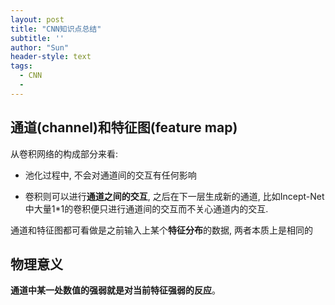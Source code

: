 ```yaml
---
layout: post
title: "CNN知识点总结"
subtitle: ''
author: "Sun"
header-style: text
tags:
  - CNN
  - 
---
```


## 通道(channel)和特征图(feature map)

从卷积网络的构成部分来看: 

* 池化过程中, 不会对通道间的交互有任何影响

* 卷积则可以进行**通道之间的交互**, 之后在下一层生成新的通道, 比如Incept-Net中大量1*1的卷积便只进行通道间的交互而不关心通道内的交互.

通道和特征图都可看做是之前输入上某个**特征分布**的数据, 两者本质上是相同的

## 物理意义

**通道中某一处数值的强弱就是对当前特征强弱的反应**。